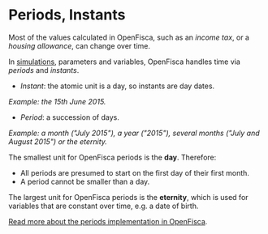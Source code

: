 # Periods, Instants

Most of the values calculated in OpenFisca, such as an _income tax_, or a _housing allowance_, can change over time.

In [simulations](simulation.md), parameters and variables, OpenFisca handles time via *periods* and *instants*.

- *Instant*: the atomic unit is a day, so instants are day dates.

_Example: the 15th June 2015._

- *Period*: a succession of days.

_Example: a month ("July 2015"), a year ("2015"), several months ("July and August 2015") or the eternity._


The smallest unit for OpenFisca periods is the **day**. Therefore:

- All periods are presumed to start on the first day of their first month.
- A period cannot be smaller than a day.

The largest unit for OpenFisca periods is the **eternity**, which is used for variables that are constant over time, e.g. a date of birth.

[Read more about the periods implementation in OpenFisca](../coding-the-legislation/35_periods.md).
